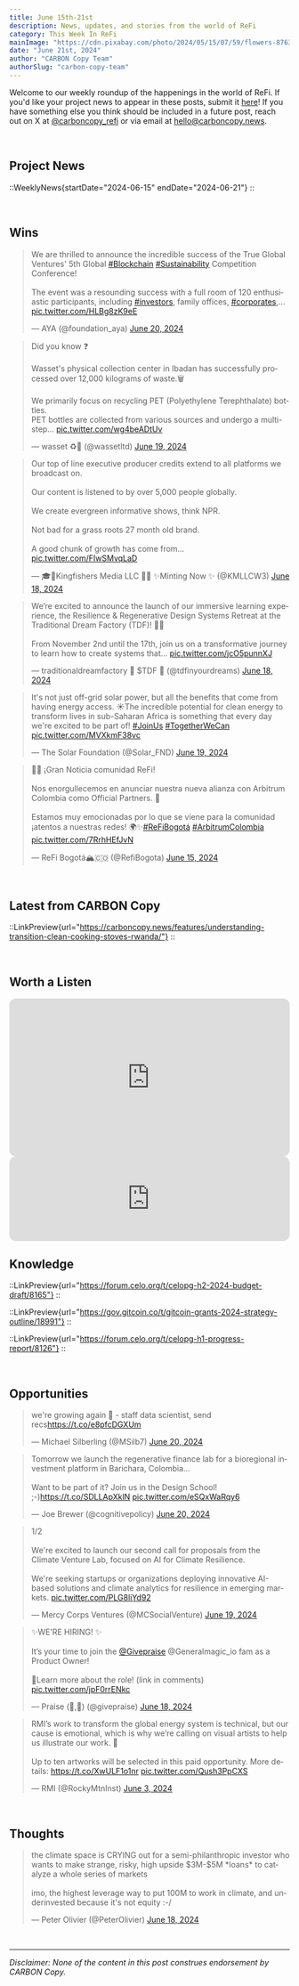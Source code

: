 ```yaml
---
title: June 15th-21st
description: News, updates, and stories from the world of ReFi
category: This Week In ReFi
mainImage: "https://cdn.pixabay.com/photo/2024/05/15/07/59/flowers-8763039_1280.jpg"
date: "June 21st, 2024"
author: "CARBON Copy Team"
authorSlug: "carbon-copy-team"
---
```


Welcome to our weekly roundup of the happenings in the world of ReFi. If you'd like your project news to appear in these posts, submit it [here](https://baserow.io/form/Bvg1VhbZvYjYDyylflMoYvqPA7Gogg1GDeTjzO8ku-o)! If you have something else you think should be included in a future post, reach out on X at [@carboncopy_refi](https://x.com/carboncopy_refi) or via email at hello@carboncopy.news.

<br>

## Project News

::WeeklyNews{startDate="2024-06-15" endDate="2024-06-21"}
::

<br>

## Wins

<blockquote class="twitter-tweet"><p lang="en" dir="ltr">We are thrilled to announce the incredible success of the True Global Ventures&#39; 5th Global <a href="https://twitter.com/hashtag/Blockchain?src=hash&amp;ref_src=twsrc%5Etfw">#Blockchain</a> <a href="https://twitter.com/hashtag/Sustainability?src=hash&amp;ref_src=twsrc%5Etfw">#Sustainability</a> Competition Conference!<br><br>The event was a resounding success with a full room of 120 enthusiastic participants, including <a href="https://twitter.com/hashtag/investors?src=hash&amp;ref_src=twsrc%5Etfw">#investors</a>, family offices, <a href="https://twitter.com/hashtag/corporates?src=hash&amp;ref_src=twsrc%5Etfw">#corporates</a>,… <a href="https://t.co/HLBg8zK9eE">pic.twitter.com/HLBg8zK9eE</a></p>&mdash; AYA (@foundation_aya) <a href="https://twitter.com/foundation_aya/status/1803683963812114447?ref_src=twsrc%5Etfw">June 20, 2024</a></blockquote>

<blockquote class="twitter-tweet"><p lang="en" dir="ltr">Did you know ❓<br><br>Wasset&#39;s physical collection center in Ibadan has successfully processed over 12,000 kilograms of waste.🗑️<br><br>We primarily focus on recycling PET (Polyethylene Terephthalate) bottles. <br>PET bottles are collected from various sources and undergo a multi-step… <a href="https://t.co/wg4beADtUv">pic.twitter.com/wg4beADtUv</a></p>&mdash; wasset ♻️🎨 (@wassetltd) <a href="https://twitter.com/wassetltd/status/1803403834925969733?ref_src=twsrc%5Etfw">June 19, 2024</a></blockquote>

<blockquote class="twitter-tweet"><p lang="en" dir="ltr">Our top of line executive producer credits extend to all platforms we broadcast on.<br><br>Our content is listened to by over 5,000 people globally.<br><br>We create evergreen informative shows, think NPR.<br><br>Not bad for a grass roots 27 month old brand. <br><br>A good chunk of growth has come from… <a href="https://t.co/FIwSMvqLaD">pic.twitter.com/FIwSMvqLaD</a></p>&mdash; 🎓🐝Kingfishers Media LLC 🌺🌞 ✨Minting Now ✨ (@KMLLCW3) <a href="https://twitter.com/KMLLCW3/status/1803154993987400004?ref_src=twsrc%5Etfw">June 18, 2024</a></blockquote>

<blockquote class="twitter-tweet"><p lang="en" dir="ltr">We’re excited to announce the launch of our immersive learning experience, the Resilience &amp; Regenerative Design Systems Retreat at the Traditional Dream Factory (TDF)! 🌱✨ <br><br>From November 2nd until the 17th, join us on a transformative journey to learn how to create systems that… <a href="https://t.co/jcO5punnXJ">pic.twitter.com/jcO5punnXJ</a></p>&mdash; traditionaldreamfactory 🌱 $TDF 🐑 (@tdfinyourdreams) <a href="https://twitter.com/tdfinyourdreams/status/1803070875605885270?ref_src=twsrc%5Etfw">June 18, 2024</a></blockquote>

<blockquote class="twitter-tweet"><p lang="en" dir="ltr">It&#39;s not just off-grid solar power, but all the benefits that come from having energy access. ☀️The incredible potential for clean energy to transform lives in sub-Saharan Africa is something that every day we&#39;re excited to be part of! <a href="https://twitter.com/hashtag/JoinUs?src=hash&amp;ref_src=twsrc%5Etfw">#JoinUs</a> <a href="https://twitter.com/hashtag/TogetherWeCan?src=hash&amp;ref_src=twsrc%5Etfw">#TogetherWeCan</a> <a href="https://t.co/MVXkmF38vc">pic.twitter.com/MVXkmF38vc</a></p>&mdash; The Solar Foundation (@Solar_FND) <a href="https://twitter.com/Solar_FND/status/1803253118400184460?ref_src=twsrc%5Etfw">June 19, 2024</a></blockquote>

<blockquote class="twitter-tweet"><p lang="es" dir="ltr">🌿🤝 ¡Gran Noticia comunidad ReFi! <br><br>Nos enorgullecemos en anunciar nuestra nueva alianza con Arbitrum Colombia como Official Partners. 🎉<br><br>Estamos muy emocionadas por lo que se viene para la comunidad ¡atentos a nuestras redes! 🌍✨<a href="https://twitter.com/hashtag/ReFiBogot%C3%A1?src=hash&amp;ref_src=twsrc%5Etfw">#ReFiBogotá</a> <a href="https://twitter.com/hashtag/ArbitrumColombia?src=hash&amp;ref_src=twsrc%5Etfw">#ArbitrumColombia</a> <a href="https://t.co/7RrhHEfJvN">pic.twitter.com/7RrhHEfJvN</a></p>&mdash; ReFi Bogotá🏔️🇨🇴 (@RefiBogota) <a href="https://twitter.com/RefiBogota/status/1801963222292943225?ref_src=twsrc%5Etfw">June 15, 2024</a></blockquote>

<br>

## Latest from CARBON Copy

::LinkPreview{url="https://carboncopy.news/features/understanding-transition-clean-cooking-stoves-rwanda/"}
::

<br>

## Worth a Listen

<iframe width="100%" style="border-radius:12px; aspect-ratio: 16/9" src="https://www.youtube.com/embed/iRs6UCkxeu8?si=xB6iYglmp86IwVtm" title="YouTube video player" frameborder="0" allow="accelerometer; autoplay; clipboard-write; encrypted-media; gyroscope; picture-in-picture; web-share" referrerpolicy="strict-origin-when-cross-origin" allowfullscreen></iframe>

<br>

<iframe style="border-radius:12px" src="https://open.spotify.com/embed/episode/4LCM7nkgJ34peWlYUzJGWe?utm_source=generator" width="100%" height="152" frameBorder="0" allowfullscreen="" allow="autoplay; clipboard-write; encrypted-media; fullscreen; picture-in-picture" loading="lazy"></iframe>

<br>

## Knowledge

::LinkPreview{url="https://forum.celo.org/t/celopg-h2-2024-budget-draft/8165"}
::

<!-- ::LinkPreview{url="https://www.neutralx.com/blog/the-evolution-of-redd"}
:: -->

::LinkPreview{url="https://gov.gitcoin.co/t/gitcoin-grants-2024-strategy-outline/18991"}
::

<!-- ::LinkPreview{url="https://research.fracton.ventures/reports/a-retrospective-quantitative-review-of-crypto-grants-programs/"}
:: -->

::LinkPreview{url="https://forum.celo.org/t/celopg-h1-progress-report/8126"}
::

<!-- ::LinkPreview{url="https://www.businessinsider.in/policy/economy/news/heres-an-idea-a-worldwide-universal-basic-income-paid-for-by-a-carbon-tax-a-study-found-that-it-could-boost-the-global-gdp-by-130-/articleshow/110850487.cms"}
:: -->

<br>

## Opportunities

<blockquote class="twitter-tweet"><p lang="en" dir="ltr">we&#39;re growing again 👀 - staff data scientist, send recs<a href="https://t.co/e8pfcDGXUm">https://t.co/e8pfcDGXUm</a></p>&mdash; Michael Silberling (@MSilb7) <a href="https://twitter.com/MSilb7/status/1803819384739155987?ref_src=twsrc%5Etfw">June 20, 2024</a></blockquote>

<blockquote class="twitter-tweet"><p lang="en" dir="ltr">Tomorrow we launch the regenerative finance lab for a bioregional investment platform in Barichara, Colombia...<br><br>Want to be part of it? Join us in the Design School! ;-)<a href="https://t.co/SDLLApXklN">https://t.co/SDLLApXklN</a> <a href="https://t.co/eSQxWaRqy6">pic.twitter.com/eSQxWaRqy6</a></p>&mdash; Joe Brewer (@cognitivepolicy) <a href="https://twitter.com/cognitivepolicy/status/1803871718424838494?ref_src=twsrc%5Etfw">June 20, 2024</a></blockquote>

<blockquote class="twitter-tweet"><p lang="en" dir="ltr">1/2<br><br>We&#39;re excited to launch our second call for proposals from the Climate Venture Lab, focused on AI for Climate Resilience.<br> <br>We&#39;re seeking startups or organizations deploying innovative AI-based solutions and climate analytics for resilience in emerging markets. <a href="https://t.co/PLG8liYd92">pic.twitter.com/PLG8liYd92</a></p>&mdash; Mercy Corps Ventures (@MCSocialVenture) <a href="https://twitter.com/MCSocialVenture/status/1803500716570648600?ref_src=twsrc%5Etfw">June 19, 2024</a></blockquote>

<blockquote class="twitter-tweet"><p lang="en" dir="ltr">✨WE’RE HIRING! ✨<br><br>It’s your time to join the <a href="https://twitter.com/givepraise?ref_src=twsrc%5Etfw">@Givepraise</a> @Generalmagic_io fam as a Product Owner!<br><br>🧵Learn more about the role! (link in comments) <a href="https://t.co/jpF0rrENkc">pic.twitter.com/jpF0rrENkc</a></p>&mdash; Praise (🙏,🙏) (@givepraise) <a href="https://twitter.com/givepraise/status/1803087467710468415?ref_src=twsrc%5Etfw">June 18, 2024</a></blockquote>

<blockquote class="twitter-tweet"><p lang="en" dir="ltr">RMI’s work to transform the global energy system is technical, but our cause is emotional, which is why we’re calling on visual artists to help us illustrate our work. 🎨<br><br>Up to ten artworks will be selected in this paid opportunity. More details: <a href="https://t.co/XwULF1o1nr">https://t.co/XwULF1o1nr</a> <a href="https://t.co/Qush3PpCXS">pic.twitter.com/Qush3PpCXS</a></p>&mdash; RMI (@RockyMtnInst) <a href="https://twitter.com/RockyMtnInst/status/1797675644752392526?ref_src=twsrc%5Etfw">June 3, 2024</a></blockquote>

<br>

## Thoughts

<blockquote class="twitter-tweet"><p lang="en" dir="ltr">the climate space is CRYING out for a semi-philanthropic investor who wants to make strange, risky, high upside $3M-$5M *loans* to catalyze a whole series of markets<br><br>imo, the highest leverage way to put 100M to work in climate, and underinvested because it&#39;s not equity :-/</p>&mdash; Peter Olivier (@PeterOlivier) <a href="https://twitter.com/PeterOlivier/status/1803169226238152901?ref_src=twsrc%5Etfw">June 18, 2024</a></blockquote>
    
<br>

***

*Disclaimer: None of the content in this post construes endorsement by CARBON Copy.*  
